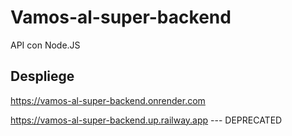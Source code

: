 # Vamos-al-super-backend
API con Node.JS

## Despliege

https://vamos-al-super-backend.onrender.com

https://vamos-al-super-backend.up.railway.app --- DEPRECATED